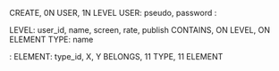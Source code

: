 CREATE, 0N USER, 1N LEVEL
USER: pseudo, password
:

LEVEL: user_id, name, screen, rate, publish
CONTAINS, ON LEVEL, ON ELEMENT
TYPE: name

:
ELEMENT: type_id, X, Y
BELONGS, 11 TYPE, 11 ELEMENT